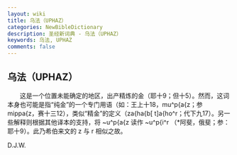 ```yaml
---
layout: wiki
title: 乌法（UPHAZ）
categories: NewBibleDictionary
description: 圣经新词典 - 乌法（UPHAZ）
keywords: 乌法, UPHAZ
comments: false
---
```


## 乌法（UPHAZ）

　　这是一个位置未能确定的地区，出产精炼的金（耶十9；但十5）。然而，这词本身也可能是指“纯金”的一个专门用语（如：王上十18，mu^p{a{z；参 mippa{z，赛十三12），类似“精金”的定义（za{ha{b[ t]a{ho^r；代下九17）。另一些解释则根据其他译本的支持，将 ~u^p{a{z 读作 ~u^p{i^r （*阿斐，俄斐；参：耶十9）。此乃希伯来文的 z 与 r 相似之故。

D.J.W.








